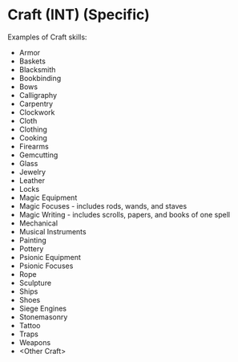 # Craft (INT) (Specific)

Examples of Craft skills:

- Armor
- Baskets
- Blacksmith
- Bookbinding
- Bows
- Calligraphy
- Carpentry
- Clockwork
- Cloth
- Clothing
- Cooking
- Firearms
- Gemcutting
- Glass
- Jewelry
- Leather
- Locks
- Magic Equipment
- Magic Focuses - includes rods, wands, and staves
- Magic Writing - includes scrolls, papers, and books of one spell
- Mechanical
- Musical Instruments
- Painting
- Pottery
- Psionic Equipment
- Psionic Focuses
- Rope
- Sculpture
- Ships
- Shoes
- Siege Engines
- Stonemasonry
- Tattoo
- Traps
- Weapons
- \<Other Craft\>
